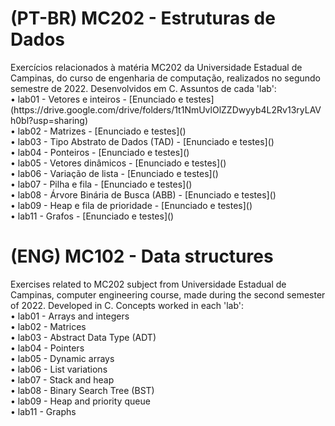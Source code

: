 # (PT-BR) MC202 - Estruturas de Dados
<p>
Exercícios relacionados à matéria MC202 da Universidade Estadual de Campinas, do curso de engenharia de computação, realizados no segundo semestre de 2022. Desenvolvidos em C. Assuntos de cada 'lab':<br>
• lab01 - Vetores e inteiros - [Enunciado e testes](https://drive.google.com/drive/folders/1t1NmUvlOlZZDwyyb4L2Rv13ryLAVh0bl?usp=sharing)<br>
• lab02 - Matrizes - [Enunciado e testes]()<br> 
• lab03 - Tipo Abstrato de Dados (TAD) - [Enunciado e testes]()<br>
• lab04 - Ponteiros - [Enunciado e testes]()<br>
• lab05 - Vetores dinâmicos - [Enunciado e testes]()<br>
• lab06 - Variação de lista - [Enunciado e testes]()<br>
• lab07 - Pilha e fila - [Enunciado e testes]()<br>
• lab08 - Árvore Binária de Busca (ABB) - [Enunciado e testes]()<br>
• lab09 - Heap e fila de prioridade - [Enunciado e testes]()<br>
• lab11 - Grafos - [Enunciado e testes]()<br>
</p>

# (ENG) MC102 - Data structures
<p>
Exercises related to MC202 subject from Universidade Estadual de Campinas, computer engineering course, made during the second semester of 2022. Developed in C. Concepts worked in each 'lab':<br>
• lab01 - Arrays and integers<br>
• lab02 - Matrices<br> 
• lab03 - Abstract Data Type (ADT)<br>
• lab04 - Pointers<br>
• lab05 - Dynamic arrays<br>
• lab06 - List variations<br>
• lab07 - Stack and heap<br>
• lab08 - Binary Search Tree (BST)<br>
• lab09 - Heap and priority queue<br>
• lab11 - Graphs<br>
</p>
